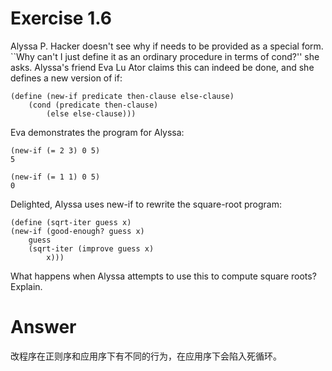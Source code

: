 Exercise 1.6
===============================

Alyssa P. Hacker doesn't see why if needs to be provided as a special form. ``Why can't I just define it as an ordinary procedure in terms of cond?'' she asks. Alyssa's friend Eva Lu Ator claims this can indeed be done, and she defines a new version of if:

    (define (new-if predicate then-clause else-clause)
        (cond (predicate then-clause)
            (else else-clause)))

Eva demonstrates the program for Alyssa:

    (new-if (= 2 3) 0 5)
    5
    
    (new-if (= 1 1) 0 5)
    0

Delighted, Alyssa uses new-if to rewrite the square-root program:

    (define (sqrt-iter guess x)
    (new-if (good-enough? guess x)
        guess
        (sqrt-iter (improve guess x)
            x)))

What happens when Alyssa attempts to use this to compute square roots? Explain.




Answer
=================================
改程序在正则序和应用序下有不同的行为，在应用序下会陷入死循环。
